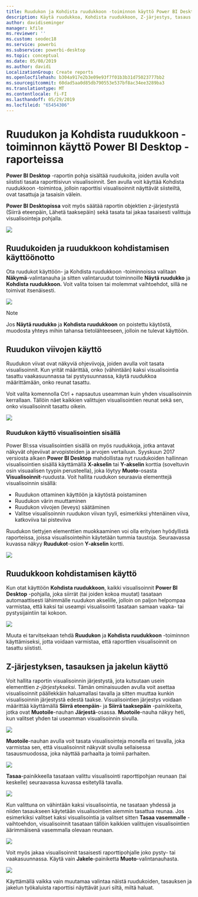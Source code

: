 ```yaml
---
title: Ruudukon ja Kohdista ruudukkoon -toiminnon käyttö Power BI Desktop -raporteissa
description: Käytä ruudukkoa, Kohdista ruudukkoon, Z-järjestys, tasaus ja jakelu Power BI Desktop-raporteissa
author: davidiseminger
manager: kfile
ms.reviewer: ''
ms.custom: seodec18
ms.service: powerbi
ms.subservice: powerbi-desktop
ms.topic: conceptual
ms.date: 05/08/2019
ms.author: davidi
LocalizationGroup: Create reports
ms.openlocfilehash: b304a917e2b3e09e93f7f01b3b31d75023777bb2
ms.sourcegitcommit: 60dad5aa0d85db790553e537bf8ac34ee3289ba3
ms.translationtype: MT
ms.contentlocale: fi-FI
ms.lasthandoff: 05/29/2019
ms.locfileid: "65454306"
---
```

# <a name="use-gridlines-and-snap-to-grid-in-power-bi-desktop-reports"></a>Ruudukon ja Kohdista ruudukkoon -toiminnon käyttö Power BI Desktop -raporteissa
**Power BI Desktop** -raportin pohja sisältää ruudukoita, joiden avulla voit siististi tasata raporttisivun visualisoinnit. Sen avulla voit käyttää Kohdista ruudukkoon -toimintoa, jolloin raporttisi visualisoinnit näyttävät siisteiltä, ovat tasattuja ja tasaisin välein.

**Power BI Desktopissa** voit myös säätää raportin objektien z-järjestystä (Siirrä eteenpäin, Lähetä taaksepäin) sekä tasata tai jakaa tasaisesti valittuja visualisointeja pohjalla.

![](media/desktop-gridlines-snap-to-grid/snap-to-grid_0.png)

## <a name="enabling-gridlines-and-snap-to-grid"></a>Ruudukoiden ja ruudukkoon kohdistamisen käyttöönotto
Ota ruudukot käyttöön- ja Kohdista ruudukkoon -toiminnoissa valitaan **Näkymä**-valintanauha ja sitten valintaruudut toiminnoille **Näytä ruudukko** ja **Kohdista ruudukkoon.** Voit valita toisen tai molemmat vaihtoehdot, sillä ne toimivat itsenäisesti.

![](media/desktop-gridlines-snap-to-grid/snap-to-grid_1.png)

> [!NOTE]
> Jos **Näytä ruudukko** ja **Kohdista ruudukkoon** on poistettu käytöstä, muodosta yhteys mihin tahansa tietolähteeseen, jolloin ne tulevat käyttöön.

## <a name="using-gridlines"></a>Ruudukon viivojen käyttö
Ruudukon viivat ovat näkyviä ohjeviivoja, joiden avulla voit tasata visualisoinnit. Kun yrität määrittää, onko (vähintään) kaksi visualisointia tasattu vaakasuunnassa tai pystysuunnassa, käytä ruudukkoa määrittämään, onko reunat tasattu.

Voit valita komennolla Ctrl + napsautus useamman kuin yhden visualisoinnin kerrallaan. Tällöin näet kaikkien valittujen visualisointien reunat sekä sen, onko visualisoinnit tasattu oikein.

![](media/desktop-gridlines-snap-to-grid/snap-to-grid_2.png)

### <a name="using-gridlines-inside-visuals"></a>Ruudukon käyttö visualisointien sisällä
Power BI:ssa visualisointien sisällä on myös ruudukkoja, jotka antavat näkyvät ohjeviivat arvopisteiden ja arvojen vertailuun. Syyskuun 2017 versiosta alkaen **Power BI Desktop** mahdollistaa nyt ruudukoiden hallinnan visualisointien sisällä käyttämällä **X-akselin** tai **Y-akselin** korttia (soveltuvin osin visuaalisen tyypin perusteella), joka löytyy **Muoto**-osasta **Visualisoinnit**-ruudusta. Voit hallita ruudukon seuraavia elementtejä visualisoinnin sisällä:

* Ruudukon ottaminen käyttöön ja käytöstä poistaminen
* Ruudukon värin muuttaminen
* Ruudukon viivojen (leveys) säätäminen
* Valitse visualisoinnin ruudukon viivan tyyli, esimerkiksi yhtenäinen viiva, katkoviiva tai pisteviiva

Ruudukon tiettyjen elementtien muokkaaminen voi olla erityisen hyödyllistä raporteissa, joissa visualisointeihin käytetään tummia taustoja. Seuraavassa kuvassa näkyy **Ruudukot**-osion **Y-akselin** kortti.

![](media/desktop-gridlines-snap-to-grid/snap-to-grid_9.png)

## <a name="using-snap-to-grid"></a>Ruudukkoon kohdistamisen käyttö
Kun otat käyttöön **Kohdista ruudukkoon**, kaikki visualisoinnit **Power BI Desktop** -pohjalla, joka siirrät (tai joiden kokoa muutat) tasataan automaattisesti lähimmälle ruudukon akselille, jolloin on paljon helpompaa varmistaa, että kaksi tai useampi visualisointi tasataan samaan vaaka- tai pystysijaintiin tai kokoon.

![](media/desktop-gridlines-snap-to-grid/snap-to-grid_3.png)

Muuta ei tarvitsekaan tehdä **Ruudukon** ja **Kohdista ruudukkoon** -toiminnon käyttämiseksi, jotta voidaan varmistaa, että raporttien visualisoinnit on tasattu siististi.

## <a name="using-z-order-align-and-distribute"></a>Z-järjestyksen, tasauksen ja jakelun käyttö
Voit hallita raportin visualisoinnin järjestystä, jota kutsutaan usein elementtien *z-järjestykseksi*. Tämän ominaisuuden avulla voit asettaa visualisoinnit päällekkäin haluamallasi tavalla ja sitten muuttaa kunkin visualisoinnin järjestystä edestä taakse. Visualisointien järjestys voidaan määrittää käyttämällä **Siirrä eteenpäin**- ja **Siirrä taaksepäin** -painikkeita, jotka ovat **Muotoile**-nauhan **Järjestä**-osassa. **Muotoile**-nauha näkyy heti, kun valitset yhden tai useamman visualisoinnin sivulla.

![](media/desktop-gridlines-snap-to-grid/snap-to-grid_4.png)

**Muotoile**-nauhan avulla voit tasata visualisointeja monella eri tavalla, joka varmistaa sen, että visualisoinnit näkyvät sivulla sellaisessa tasausmuodossa, joka näyttää parhaalta ja toimii parhaiten.

![](media/desktop-gridlines-snap-to-grid/snap-to-grid_5.png)

**Tasaa**-painikkeella tasataan valittu visualisointi raporttipohjan reunaan (tai keskelle) seuraavassa kuvassa esitetyllä tavalla.

![](media/desktop-gridlines-snap-to-grid/snap-to-grid_6.png)

Kun valittuna on vähintään kaksi visualisointia, ne tasataan yhdessä ja niiden tasaukseen käytetään visualisointien aiemmin tasattua reunaa. Jos esimerkiksi valitset kaksi visualisointia ja valitset sitten **Tasaa vasemmalle** -vaihtoehdon, visualisoinnit tasataan tällöin kaikkien valittujen visualisointien äärimmäisenä vasemmalla olevaan reunaan.

![](media/desktop-gridlines-snap-to-grid/snap-to-grid_7.png)

Voit myös jakaa visualisoinnit tasaisesti raporttipohjalle joko pysty- tai vaakasuunnassa. Käytä vain **Jakele**-painiketta **Muoto**-valintanauhasta.

![](media/desktop-gridlines-snap-to-grid/snap-to-grid_8.png)

Käyttämällä vaikka vain muutamaa valintaa näistä ruudukoiden, tasauksen ja jakelun työkaluista raporttisi näyttävät juuri siltä, miltä haluat.

